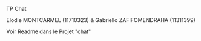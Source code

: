 TP Chat 

Elodie MONTCARMEL (11710323) & Gabriello ZAFIFOMENDRAHA (11311399)

Voir Readme dans le Projet "chat"